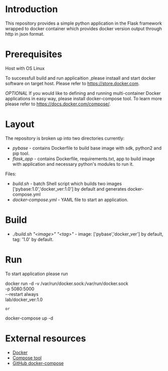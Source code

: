 # Introduction

This repository provides a simple python application in the Flask framework wrapped  to docker container which provides docker version output through http in json format.

# Prerequisites

Host with OS Linux

To successfull build and run applicaition ,please instaall and start docker software on target host. Please refer to https://store.docker.com.

*OPTIONAL* If you would like to defining and running multi-container Docker applications in easy way, please install docker-compose tool. To learn more please refer to  https://docs.docker.com/compose/.

# Layout

The repository is broken up into two directories currently:

* *pybase* - contains Dockerfile to build base image with sdk, python2 and pip tool.
* *flask_app* - contains Dockerfile, requirements.txt, app to build image with application and necessary python's modules to run it.

Files:

* *build.sh* - batch Shell script which builds two images ['pybase:1.0','docker_ver:1.0'] by default and generates docker-compose.yml
* *docker-compose.yml* - YAML file to start an application.

# Build

* *./build.sh "\<image\>" "\<tag\>"* - image: ['pybase','docker_ver']  by default, tag: '1.0' by default.

# Run
To start application please run 

docker run -d -v /var/run/docker.sock:/var/run/docker.sock \
           -p 5080:5000 \
           --restart always \
           lab/docker_ver:1.0 

    or

docker-compose up -d

# External resources

* [Docker](https://www.docker.com)
* [Compose tool](https://docs.docker.com/compose/)
* [GitHub docker-compose](https://github.com/docker/compose)
